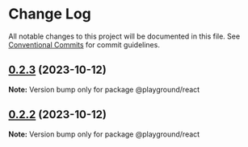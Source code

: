 # Change Log

All notable changes to this project will be documented in this file.
See [Conventional Commits](https://conventionalcommits.org) for commit guidelines.

## [0.2.3](https://github.com/paulAlexSerban/prj--playground-react/compare/@playground/react@0.2.2...@playground/react@0.2.3) (2023-10-12)

**Note:** Version bump only for package @playground/react

## [0.2.2](https://github.com/paulAlexSerban/prj--playground-react/compare/@playground/react@0.2.1...@playground/react@0.2.2) (2023-10-12)

**Note:** Version bump only for package @playground/react
